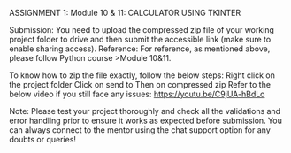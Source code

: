 ASSIGNMENT 1: 
Module 10 & 11: CALCULATOR USING TKINTER

Submission: You need to upload the compressed zip file of your working project folder to drive and then submit the accessible link (make sure to enable sharing access).
Reference: For reference, as mentioned above, please follow Python course >Module 10&11.

To know how to zip the file exactly, follow the below steps:
Right click on the project folder
Click on send to
Then on compressed zip
Refer to the below video if you still face any issues:
https://youtu.be/C9jUA-hBdLo

Note: 
Please test your project thoroughly and check all the validations and error handling prior to ensure it works as expected before submission.
You can always connect to the mentor using the chat support option for any doubts or queries!

